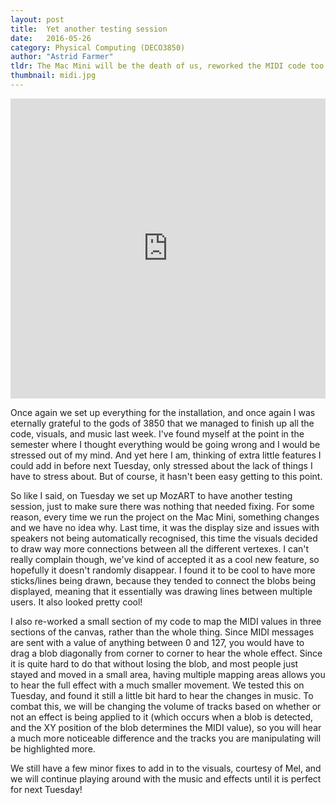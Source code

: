```yaml
---
layout: post
title:  Yet another testing session
date:   2016-05-26
category: Physical Computing (DECO3850)
author: "Astrid Farmer"
tldr: The Mac Mini will be the death of us, reworked the MIDI code too
thumbnail: midi.jpg
---
```


 <iframe width="100%" height="480" src="https://www.youtube.com/embed/KD-_GSuW3mo" frameborder="0" allowfullscreen></iframe>

 Once again we set up everything for the installation, and once again I was eternally grateful to the gods of 3850 that we managed to finish up all the code, visuals, and music last week. I've found myself at the point in the semester where I thought everything would be going wrong and I would be stressed out of my mind. And yet here I am, thinking of extra little features I could add in before next Tuesday, only stressed about the lack of things I have to stress about. But of course, it hasn't been easy getting to this point.  

So like I said, on Tuesday we set up MozART to have another testing session, just to make sure there was nothing that needed fixing. For some reason, every time we run the project on the Mac Mini, something changes and we have no idea why. Last time, it was the display size and issues with speakers not being automatically recognised, this time the visuals decided to draw way more connections between all the different vertexes. I can't really complain though, we've kind of accepted it as a cool new feature, so hopefully it doesn't randomly disappear. I found it to be cool to have more sticks/lines being drawn, because they tended to connect the blobs being displayed, meaning that it essentially was drawing lines between multiple users. It also looked pretty cool!  

I also re-worked a small section of my code to map the MIDI values in three sections of the canvas, rather than the whole thing. Since MIDI messages are sent with a value of anything between 0 and 127, you would have to drag a blob diagonally from corner to corner to hear the whole effect. Since it is quite hard to do that without losing the blob, and most people just stayed and moved in a small area, having multiple mapping areas allows you to hear the full effect with a much smaller movement. We tested this on Tuesday, and found it still a little bit hard to hear the changes in music. To combat this, we will be changing the volume of tracks based on whether or not an effect is being applied to it (which occurs when a blob is detected, and the XY position of the blob determines the MIDI value), so you will hear a much more noticeable difference and the tracks you are manipulating will be highlighted more.  

We still have a few minor fixes to add in to the visuals, courtesy of Mel, and we will continue playing around with the music and effects until it is perfect for next Tuesday!
